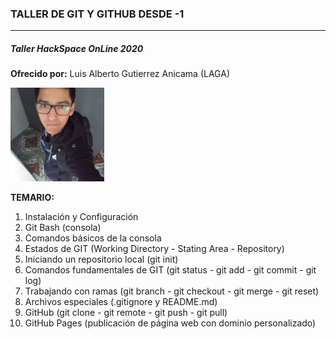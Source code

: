 ### TALLER DE GIT Y GITHUB DESDE -1

------------

##### Taller HackSpace OnLine 2020

**Ofrecido por:**
Luis Alberto Gutierrez Anicama (LAGA)

![LAGA](https://raw.githubusercontent.com/LAGAxyz/LAGAxyz/master/Foto%20(perfil).jpg)

**TEMARIO:**
1. Instalación y Configuración
2. Git Bash (consola)
3. Comandos básicos de la consola
4. Estados de GIT (Working Directory - Stating Area - Repository)
5. Iniciando un repositorio local (git init)
6. Comandos fundamentales de GIT (git status - git add - git commit - git log)
7. Trabajando con ramas (git branch - git checkout - git merge - git reset)
8. Archivos especiales (.gitignore y README.md)
9. GitHub (git clone - git remote - git push - git pull)
10. GitHub Pages (publicación de página web con dominio personalizado)
